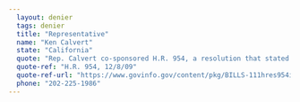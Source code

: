 ```yaml
---
  layout: denier
  tags: denier
  title: "Representative"
  name: "Ken Calvert"
  state: "California"
  quote: "Rep. Calvert co-sponsored H.R. 954, a resolution that stated: “Whereas recent events have uncovered extensive evidence from the Climate Research Unit at the University of East Anglia in England (in this resolution referred to as the ‘CRU’) which involved many researchers across the globe discussing the destruction, altering, and hiding of data that did not support global warming claims.”"
  quote-ref: "H.R. 954, 12/8/09"
  quote-ref-url: "https://www.govinfo.gov/content/pkg/BILLS-111hres954ih/pdf/BILLS-111hres954ih.pdf"
  phone: "202-225-1986"
---
```

